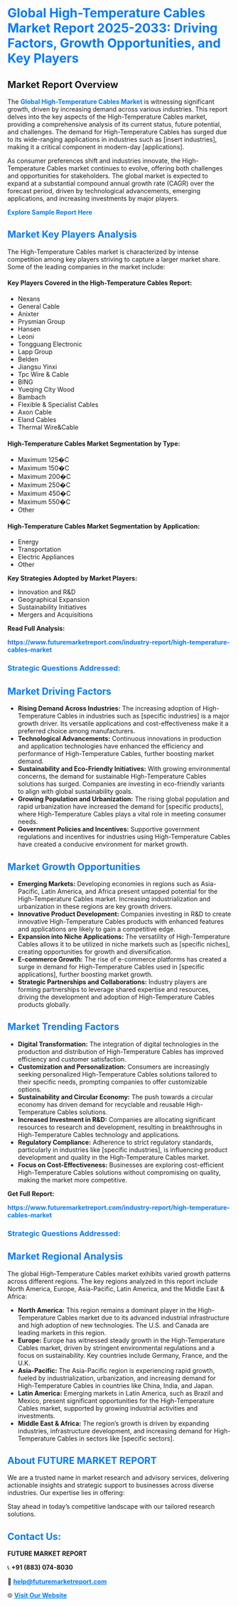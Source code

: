 <h1 style="color: #007BFF;">Global High-Temperature Cables Market Report 2025-2033: Driving Factors, Growth Opportunities, and Key Players</h1>

<section id="overview">
<h2>Market Report Overview</h2>
<p>The <a href="https://www.futuremarketreport.com/industry-report/high-temperature-cables-market" style="color: #007BFF; text-decoration: none;"><strong>Global High-Temperature Cables Market</strong></a> is witnessing significant growth, driven by increasing demand across various industries. This report delves into the key aspects of the High-Temperature Cables market, providing a comprehensive analysis of its current status, future potential, and challenges. The demand for High-Temperature Cables has surged due to its wide-ranging applications in industries such as [insert industries], making it a critical component in modern-day [applications].</p>
<p>As consumer preferences shift and industries innovate, the High-Temperature Cables market continues to evolve, offering both challenges and opportunities for stakeholders. The global market is expected to expand at a substantial compound annual growth rate (CAGR) over the forecast period, driven by technological advancements, emerging applications, and increasing investments by major players.</p>
</section>

<section id="overview">
<p><a href="https://www.futuremarketreport.com/request-sample/reportId=76328" style="color: #007BFF; text-decoration: none;"><strong>Explore Sample Report Here</strong></a></p>
</section>

<section id="key-players">
<h2 style="color: #007BFF;">Market Key Players Analysis</h2>
<p>The High-Temperature Cables market is characterized by intense competition among key players striving to capture a larger market share. Some of the leading companies in the market include:</p>
<h4>Key Players Covered in the High-Temperature Cables Report:</h4>
<ul><li>Nexans</li><li>General Cable</li><li>Anixter</li><li>Prysmian Group</li><li>Hansen</li><li>Leoni</li><li>Tongguang Electronic</li><li>Lapp Group</li><li>Belden</li><li>Jiangsu Yinxi</li><li>Tpc Wire &amp; Cable</li><li>BING</li><li>Yueqing City Wood</li><li>Bambach</li><li>Flexible &amp; Specialist Cables</li><li>Axon Cable</li><li>Eland Cables</li><li>Thermal Wire&amp;Cable</li></ul>
<h4>High-Temperature Cables Market Segmentation by Type:</h4>
<ul><li>Maximum 125�C</li><li>Maximum 150�C</li><li>Maximum 200�C</li><li>Maximum 250�C</li><li>Maximum 450�C</li><li>Maximum 550�C</li><li>Other</li></ul>

<h4>High-Temperature Cables Market Segmentation by Application:</h4>
<ul><li>Energy</li><li>Transportation</li><li>Electric Appliances</li><li>Other</li></ul>
<p><strong>Key Strategies Adopted by Market Players:</strong></p>
<ul>
<li>Innovation and R&D</li>
<li>Geographical Expansion</li>
<li>Sustainability Initiatives</li>
<li>Mergers and Acquisitions</li>
</ul>
</section>

<section>
<p><strong>Read Full Analysis: </strong></p><a href="https://www.futuremarketreport.com/industry-report/high-temperature-cables-market" style="color: #007BFF; text-decoration: none;"><strong>https://www.futuremarketreport.com/industry-report/high-temperature-cables-market</strong></a>
<h3 style="color: #007BFF;">Strategic Questions Addressed:</h3>
</section>

<section id="driving-factors">
<h2 style="color: #007BFF;">Market Driving Factors</h2>
<ul>
<li><strong>Rising Demand Across Industries:</strong> The increasing adoption of High-Temperature Cables in industries such as [specific industries] is a major growth driver. Its versatile applications and cost-effectiveness make it a preferred choice among manufacturers.</li>
<li><strong>Technological Advancements:</strong> Continuous innovations in production and application technologies have enhanced the efficiency and performance of High-Temperature Cables, further boosting market demand.</li>
<li><strong>Sustainability and Eco-Friendly Initiatives:</strong> With growing environmental concerns, the demand for sustainable High-Temperature Cables solutions has surged. Companies are investing in eco-friendly variants to align with global sustainability goals.</li>
<li><strong>Growing Population and Urbanization:</strong> The rising global population and rapid urbanization have increased the demand for [specific products], where High-Temperature Cables plays a vital role in meeting consumer needs.</li>
<li><strong>Government Policies and Incentives:</strong> Supportive government regulations and incentives for industries using High-Temperature Cables have created a conducive environment for market growth.</li>
</ul>
</section>

<section id="growth-opportunities">
<h2 style="color: #007BFF;">Market Growth Opportunities</h2>
<ul>
<li><strong>Emerging Markets:</strong> Developing economies in regions such as Asia-Pacific, Latin America, and Africa present untapped potential for the High-Temperature Cables market. Increasing industrialization and urbanization in these regions are key growth drivers.</li>
<li><strong>Innovative Product Development:</strong> Companies investing in R&D to create innovative High-Temperature Cables products with enhanced features and applications are likely to gain a competitive edge.</li>
<li><strong>Expansion into Niche Applications:</strong> The versatility of High-Temperature Cables allows it to be utilized in niche markets such as [specific niches], creating opportunities for growth and diversification.</li>
<li><strong>E-commerce Growth:</strong> The rise of e-commerce platforms has created a surge in demand for High-Temperature Cables used in [specific applications], further boosting market growth.</li>
<li><strong>Strategic Partnerships and Collaborations:</strong> Industry players are forming partnerships to leverage shared expertise and resources, driving the development and adoption of High-Temperature Cables products globally.</li>
</ul>
</section>

<section id="trending-factors">
<h2 style="color: #007BFF;">Market Trending Factors</h2>
<ul>
<li><strong>Digital Transformation:</strong> The integration of digital technologies in the production and distribution of High-Temperature Cables has improved efficiency and customer satisfaction.</li>
<li><strong>Customization and Personalization:</strong> Consumers are increasingly seeking personalized High-Temperature Cables solutions tailored to their specific needs, prompting companies to offer customizable options.</li>
<li><strong>Sustainability and Circular Economy:</strong> The push towards a circular economy has driven demand for recyclable and reusable High-Temperature Cables solutions.</li>
<li><strong>Increased Investment in R&D:</strong> Companies are allocating significant resources to research and development, resulting in breakthroughs in High-Temperature Cables technology and applications.</li>
<li><strong>Regulatory Compliance:</strong> Adherence to strict regulatory standards, particularly in industries like [specific industries], is influencing product development and quality in the High-Temperature Cables market.</li>
<li><strong>Focus on Cost-Effectiveness:</strong> Businesses are exploring cost-efficient High-Temperature Cables solutions without compromising on quality, making the market more competitive.</li>
</ul>
</section>

<section>
<p><strong>Get Full Report: </strong></p><a href="https://www.futuremarketreport.com/industry-report/high-temperature-cables-market" style="color: #007BFF; text-decoration: none;"><strong>https://www.futuremarketreport.com/industry-report/high-temperature-cables-market</strong></a>
<h3 style="color: #007BFF;">Strategic Questions Addressed:</h3>
</section>


<section id="regional-analysis">
<h2 style="color: #007BFF;">Market Regional Analysis</h2>
<p>The global High-Temperature Cables market exhibits varied growth patterns across different regions. The key regions analyzed in this report include North America, Europe, Asia-Pacific, Latin America, and the Middle East & Africa:</p>
<ul>
<li><strong>North America:</strong> This region remains a dominant player in the High-Temperature Cables market due to its advanced industrial infrastructure and high adoption of new technologies. The U.S. and Canada are leading markets in this region.</li>
<li><strong>Europe:</strong> Europe has witnessed steady growth in the High-Temperature Cables market, driven by stringent environmental regulations and a focus on sustainability. Key countries include Germany, France, and the U.K.</li>
<li><strong>Asia-Pacific:</strong> The Asia-Pacific region is experiencing rapid growth, fueled by industrialization, urbanization, and increasing demand for High-Temperature Cables in countries like China, India, and Japan.</li>
<li><strong>Latin America:</strong> Emerging markets in Latin America, such as Brazil and Mexico, present significant opportunities for the High-Temperature Cables market, supported by growing industrial activities and investments.</li>
<li><strong>Middle East & Africa:</strong> The region’s growth is driven by expanding industries, infrastructure development, and increasing demand for High-Temperature Cables in sectors like [specific sectors].</li>
</ul>
</section>

<footer>
<h2 style="color: #007BFF;">About FUTURE MARKET REPORT</h2>
<p>We are a trusted name in market research and advisory services, delivering actionable insights and strategic support to businesses across diverse industries. Our expertise lies in offering:</p>

<p>Stay ahead in today’s competitive landscape with our tailored research solutions.</p>

<h2 style="color: #007BFF;">Contact Us:</h2>
<p><strong>FUTURE MARKET REPORT</strong></p>
<p>📞 <strong>+91 (883) 074-8030</strong></p>
<p>📧 <strong><a href="mailto:help@futuremarketreport.com" style="color: #007BFF;">help@futuremarketreport.com</a></strong></p>
<p>🌐 <strong><a href="https://www.futuremarketreport.com/" style="color: #007BFF;">Visit Our Website</a></strong></p>
</footer>